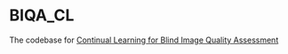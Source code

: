 # BIQA_CL
The codebase for  [Continual Learning for Blind Image Quality Assessment](https://arxiv.org/abs/2102.09717)
